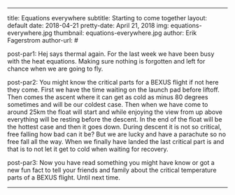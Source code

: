 ---

title: Equations everywhere
subtitle: Starting to come together
layout: default
date: 2018-04-21
pretty-date: April 21, 2018
img: equations-everywhere.jpg
thumbnail: equations-everywhere.jpg
author: Erik Fagerstrom
author-url: #
 
post-par1: Hej says thermal again. For the last week we have been busy with the heat equations. Making sure nothing is forgotten and left for chance when we are going to fly.
 
post-par2: You might know the critical parts for a BEXUS flight if not here they come. First we have the time waiting on the launch pad before liftoff. Then comes the ascent where it can get as cold as minus 80 degrees sometimes and will be our coldest case. Then when we have come to around 25km the float will start and while enjoying the view from up above everything will be resting before the descent. In the end of the float will be the hottest case and then it goes down. During descent it is not so critical, free falling how bad can it be? But we are lucky and have a parachute so no free fall all the way. When we finally have landed the last critical part is and that is to not let it get to cold when waiting for recovery.
 
post-par3: Now you have read something you might have know or got a new fun fact to tell your friends and family about the critical temperature parts of a BEXUS flight. Until next time.
 
 ---
